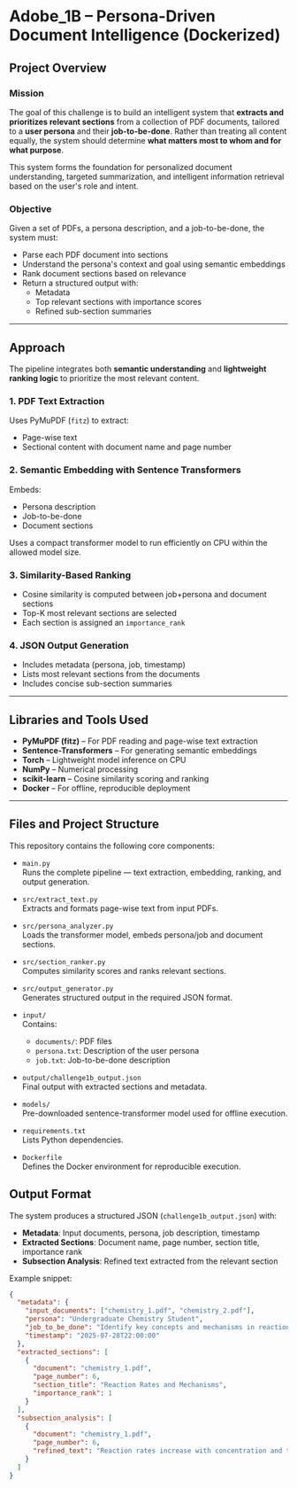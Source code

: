 # Adobe_1B – Persona-Driven Document Intelligence (Dockerized)

## Project Overview

### Mission

The goal of this challenge is to build an intelligent system that **extracts and prioritizes relevant sections** from a collection of PDF documents, tailored to a **user persona** and their **job-to-be-done**. Rather than treating all content equally, the system should determine **what matters most to whom and for what purpose**.

This system forms the foundation for personalized document understanding, targeted summarization, and intelligent information retrieval based on the user's role and intent.

###  Objective

Given a set of PDFs, a persona description, and a job-to-be-done, the system must:

- Parse each PDF document into sections
- Understand the persona's context and goal using semantic embeddings
- Rank document sections based on relevance
- Return a structured output with:
  - Metadata
  - Top relevant sections with importance scores
  - Refined sub-section summaries

---

## Approach

The pipeline integrates both **semantic understanding** and **lightweight ranking logic** to prioritize the most relevant content.

### 1. PDF Text Extraction
Uses PyMuPDF (`fitz`) to extract:
- Page-wise text
- Sectional content with document name and page number

### 2. Semantic Embedding with Sentence Transformers
Embeds:
- Persona description
- Job-to-be-done
- Document sections

Uses a compact transformer model to run efficiently on CPU within the allowed model size.

### 3. Similarity-Based Ranking
- Cosine similarity is computed between job+persona and document sections
- Top-K most relevant sections are selected
- Each section is assigned an `importance_rank`

### 4. JSON Output Generation
- Includes metadata (persona, job, timestamp)
- Lists most relevant sections from the documents
- Includes concise sub-section summaries

---

## Libraries and Tools Used

- **PyMuPDF (fitz)** – For PDF reading and page-wise text extraction  
- **Sentence-Transformers** – For generating semantic embeddings  
- **Torch** – Lightweight model inference on CPU  
- **NumPy** – Numerical processing  
- **scikit-learn** – Cosine similarity scoring and ranking  
- **Docker** – For offline, reproducible deployment  

---

## Files and Project Structure

This repository contains the following core components:

- `main.py`  
  Runs the complete pipeline — text extraction, embedding, ranking, and output generation.

- `src/extract_text.py`  
  Extracts and formats page-wise text from input PDFs.

- `src/persona_analyzer.py`  
  Loads the transformer model, embeds persona/job and document sections.

- `src/section_ranker.py`  
  Computes similarity scores and ranks relevant sections.

- `src/output_generator.py`  
  Generates structured output in the required JSON format.

- `input/`  
  Contains:
  - `documents/`: PDF files  
  - `persona.txt`: Description of the user persona  
  - `job.txt`: Job-to-be-done description  

- `output/challenge1b_output.json`  
  Final output with extracted sections and metadata.

- `models/`  
  Pre-downloaded sentence-transformer model used for offline execution.

- `requirements.txt`  
  Lists Python dependencies.

- `Dockerfile`  
  Defines the Docker environment for reproducible execution.





## Output Format

The system produces a structured JSON (`challenge1b_output.json`) with:

- **Metadata**: Input documents, persona, job description, timestamp  
- **Extracted Sections**: Document name, page number, section title, importance rank  
- **Subsection Analysis**: Refined text extracted from the relevant section  

Example snippet:
```json
{
  "metadata": {
    "input_documents": ["chemistry_1.pdf", "chemistry_2.pdf"],
    "persona": "Undergraduate Chemistry Student",
    "job_to_be_done": "Identify key concepts and mechanisms in reaction kinetics",
    "timestamp": "2025-07-28T22:00:00"
  },
  "extracted_sections": [
    {
      "document": "chemistry_1.pdf",
      "page_number": 6,
      "section_title": "Reaction Rates and Mechanisms",
      "importance_rank": 1
    }
  ],
  "subsection_analysis": [
    {
      "document": "chemistry_1.pdf",
      "page_number": 6,
      "refined_text": "Reaction rates increase with concentration and temperature..."
    }
  ]
}

